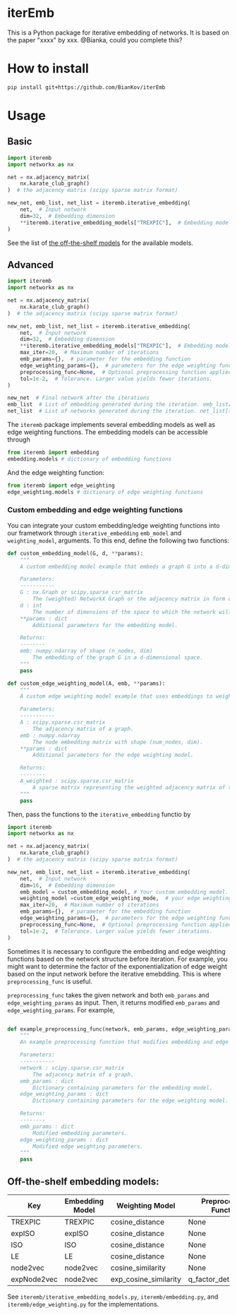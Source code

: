 # iterEmb

This is a Python package for iterative embedding of networks. It is based on the paper "xxxx" by xxx. @Bianka, could you complete this?

# How to install
```bash
pip install git+https://github.com/BianKov/iterEmb
```

# Usage

## Basic

```python
import iteremb
import networkx as nx

net = nx.adjacency_matrix(
    nx.karate_club_graph()
)  # the adjacency matrix (scipy sparse matrix format)

new_net, emb_list, net_list = iteremb.iterative_embedding(
    net,  # Input network
    dim=32,  # Embedding dimension
    **iteremb.iterative_embedding_models["TREXPIC"],  # Embedding models
)
```

See the list of [the off-the-shelf models](#off-the-shelf-embedding-models) for the available models.

## Advanced

```python
import iteremb
import networkx as nx

net = nx.adjacency_matrix(
    nx.karate_club_graph()
)  # the adjacency matrix (scipy sparse matrix format)

new_net, emb_list, net_list = iteremb.iterative_embedding(
    net,  # Input network
    dim=32,  # Embedding dimension
    **iteremb.iterative_embedding_models["TREXPIC"],  # Embedding models
    max_iter=20,  # Maximum number of iterations
    emb_params={},  # parameter for the embedding function
    edge_weighting_params={},  # parameters for the edge weighting function
    preprocessing_func=None,  # Optional preprocessing function applied to the network before embedding
    tol=1e-2,  # Tolerance. Larger value yields fewer iterations.
)

new_net  # Final network after the iterations
emb_list  # List of embedding generated during the iteration. emb_list[t] is the one at the $t$th iteration
net_list  # List of networks generated during the iteration. net_list[t] is the one at the $t$th iteration
```

The `iteremb` package implements several embedding models as well as edge weighting functions. The embedding models can be accessible through
```python
from iteremb import embedding
embedding.models # dictionary of embedding functions
```
And the edge weighting function:
```python
from iteremb import edge_weighting
edge_weighting.models # dictionary of edge weighting functions
```

### Custom embedding and edge weighting functions

You can integrate your custom embedding/edge weighting functions into our frametwork through `iterative_embedding` `emb_model` and `weighting_model`, arguments. To this end, define the following two functions:

```python
def custom_embedding_model(G, d, **params):
    """
    A custom embedding model example that embeds a graph G into a d-dimensional space.

    Parameters:
    -----------
    G : nx.Graph or scipy.sparse_csr_matrix
        The (weighted) NetworkX Graph or the adjacency matrix in form of the scipy sparse format.
    d : int
        The number of dimensions of the space to which the network will be embedded.
    **params : dict
        Additional parameters for the embedding model.

    Returns:
    --------
    emb: numpy.ndarray of shape (n_nodes, dim)
        The embedding of the graph G in a d-dimensional space.
    """
    pass

def custom_edge_weighting_model(A, emb, **params):
    """
    A custom edge weighting model example that uses embeddings to weight the edges of a graph.

    Parameters:
    -----------
    A : scipy.sparse.csr_matrix
        The adjacency matrix of a graph.
    emb : numpy.ndarray
        The node embedding matrix with shape (num_nodes, dim).
    **params : dict
        Additional parameters for the edge weighting model.

    Returns:
    --------
    A_weighted : scipy.sparse.csr_matrix
        A sparse matrix representing the weighted adjacency matrix of the graph.
    """
    pass
```

Then, pass the functions to the `iterative_embedding` functio by

```python
import iteremb
import networkx as nx

net = nx.adjacency_matrix(
    nx.karate_club_graph()
)  # the adjacency matrix (scipy sparse matrix format)

new_net, emb_list, net_list = iteremb.iterative_embedding(
    net,  # Input network
    dim=16,  # Embedding dimension
    emb_model = custom_embedding_model, # Your custom embedding model.
    weighting_model =custom_edge_weighting_mode,  # your edge weighting model.
    max_iter=20,  # Maximum number of iterations
    emb_params={},  # parameter for the embedding function
    edge_weighting_params={},  # parameters for the edge weighting function
    preprocessing_func=None,  # Optional preprocessing function applied to the network before embedding
    tol=1e-2,  # Tolerance. Larger value yields fewer iterations.
)

```

Sometimes it is necessary to configure the embedding and edge weighting functions based on the network structure before iteration. For example, you might want to determine the factor of the exponentialization of edge weight based on the input network before the iterative emebdding. This is where `preprocessing_func` is useful.

`preprocessing_func` takes the given network and both `emb_params` and `edge_weighting_params` as input. Then, it returns modified `emb_params` and `edge_weighting_params`. For example,

```python

def example_preprocessing_func(network, emb_params, edge_weighting_params):
    """
    An example preprocessing function that modifies embedding and edge weighting parameters based on the network structure.

    Parameters:
    -----------
    network : scipy.sparse.csr_matrix
        The adjacency matrix of a graph.
    emb_params : dict
        Dictionary containing parameters for the embedding model.
    edge_weighting_params : dict
        Dictionary containing parameters for the edge weighting model.

    Returns:
    --------
    emb_params : dict
        Modified embedding parameters.
    edge_weighting_params : dict
        Modified edge weighting parameters.
    """
    pass
```

## Off-the-shelf embedding models:


| Key          | Embedding Model | Weighting Model            | Preprocessing Function         |
|--------------|-----------------|----------------------------|--------------------------------|
| TREXPIC      | TREXPIC         | cosine_distance            | None                           |
| expISO       | expISO          | cosine_distance            | None                           |
| ISO          | ISO             | cosine_distance            | None                           |
| LE           | LE              | cosine_distance            | None                           |
| node2vec     | node2vec        | cosine_similarity          | None                           |
| expNode2vec  | node2vec        | exp_cosine_similarity      | q_factor_determination        |

See `iteremb/iterative_embedding_models.py`, `iteremb/embedding.py`, and `iteremb/edge_weighting.py` for the implementations.